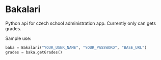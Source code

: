 Bakalari
========

Python api for czech school administration app. Currently only can gets grades.

Sample use: 
```python
baka = Bakalari("YOUR_USER_NAME", "YOUR_PASSWORD", "BASE_URL")
grades = baka.getGrades()
```


	

